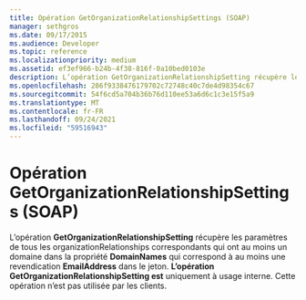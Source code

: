 ```yaml
---
title: Opération GetOrganizationRelationshipSettings (SOAP)
manager: sethgros
ms.date: 09/17/2015
ms.audience: Developer
ms.topic: reference
ms.localizationpriority: medium
ms.assetid: ef3ef966-b24b-4f38-816f-0a10bed0103e
description: L’opération GetOrganizationRelationshipSetting récupère les paramètres de tous les organizationRelationships correspondants qui ont au moins un domaine dans la propriété DomainNames qui correspond à au moins une revendication EmailAddress dans le jeton. L’opération GetOrganizationRelationshipSetting est uniquement à usage interne. Cette opération n’est pas utilisée par les clients.
ms.openlocfilehash: 286f9338476179702c72748c40c7de4d98354c67
ms.sourcegitcommit: 54f6cd5a704b36b76d110ee53a6d6c1c3e15f5a9
ms.translationtype: MT
ms.contentlocale: fr-FR
ms.lasthandoff: 09/24/2021
ms.locfileid: "59516943"
---
```

# <a name="getorganizationrelationshipsettings-operation-soap"></a>Opération GetOrganizationRelationshipSettings (SOAP)

L’opération **GetOrganizationRelationshipSetting** récupère les paramètres de tous les organizationRelationships correspondants qui ont au moins un domaine dans la propriété **DomainNames** qui correspond à au moins une revendication **EmailAddress** dans le jeton. **L’opération GetOrganizationRelationshipSetting est** uniquement à usage interne. Cette opération n’est pas utilisée par les clients. 
  

